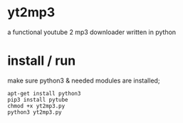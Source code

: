 # yt2mp3
a functional youtube 2 mp3 downloader written in python 

# install / run

make sure python3 & needed modules are installed;

```
apt-get install python3
pip3 install pytube
chmod +x yt2mp3.py
python3 yt2mp3.py
```
